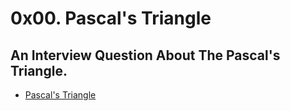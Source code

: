 # 0x00. Pascal's Triangle

## An Interview Question About The Pascal's Triangle.

* [Pascal's Triangle](./0-pascal_triangle.py)
